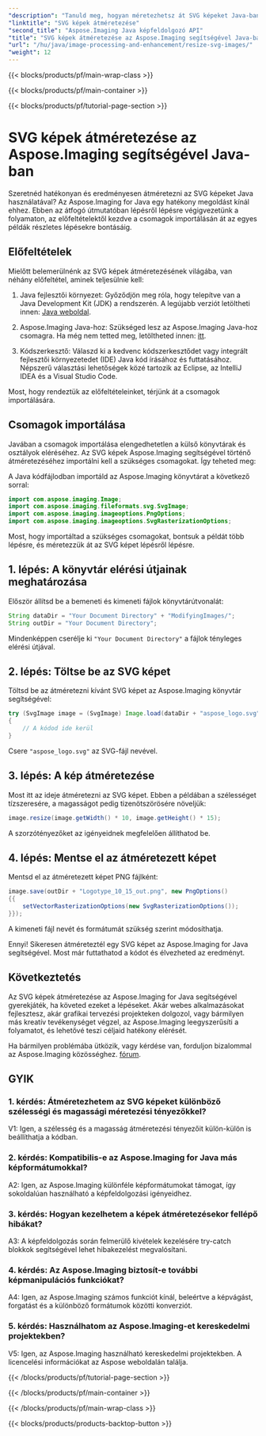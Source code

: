 ```yaml
---
"description": "Tanuld meg, hogyan méretezhetsz át SVG képeket Java-ban az Aspose.Imaging for Java segítségével. Lépésről lépésre útmutató a hatékony képfeldolgozáshoz."
"linktitle": "SVG képek átméretezése"
"second_title": "Aspose.Imaging Java képfeldolgozó API"
"title": "SVG képek átméretezése az Aspose.Imaging segítségével Java-ban"
"url": "/hu/java/image-processing-and-enhancement/resize-svg-images/"
"weight": 12
---
```


{{< blocks/products/pf/main-wrap-class >}}

{{< blocks/products/pf/main-container >}}

{{< blocks/products/pf/tutorial-page-section >}}

# SVG képek átméretezése az Aspose.Imaging segítségével Java-ban

Szeretnéd hatékonyan és eredményesen átméretezni az SVG képeket Java használatával? Az Aspose.Imaging for Java egy hatékony megoldást kínál ehhez. Ebben az átfogó útmutatóban lépésről lépésre végigvezetünk a folyamaton, az előfeltételektől kezdve a csomagok importálásán át az egyes példák részletes lépésekre bontásáig.

## Előfeltételek

Mielőtt belemerülnénk az SVG képek átméretezésének világába, van néhány előfeltétel, aminek teljesülnie kell:

1. Java fejlesztői környezet: Győződjön meg róla, hogy telepítve van a Java Development Kit (JDK) a rendszerén. A legújabb verziót letöltheti innen: [Java weboldal](https://www.oracle.com/java/technologies/javase-downloads).

2. Aspose.Imaging Java-hoz: Szükséged lesz az Aspose.Imaging Java-hoz csomagra. Ha még nem tetted meg, letöltheted innen: [itt](https://releases.aspose.com/imaging/java/).

3. Kódszerkesztő: Válaszd ki a kedvenc kódszerkesztődet vagy integrált fejlesztői környezetedet (IDE) Java kód írásához és futtatásához. Népszerű választási lehetőségek közé tartozik az Eclipse, az IntelliJ IDEA és a Visual Studio Code.

Most, hogy rendeztük az előfeltételeinket, térjünk át a csomagok importálására.

## Csomagok importálása

Javában a csomagok importálása elengedhetetlen a külső könyvtárak és osztályok eléréséhez. Az SVG képek Aspose.Imaging segítségével történő átméretezéséhez importálni kell a szükséges csomagokat. Így teheted meg:

A Java kódfájlodban importáld az Aspose.Imaging könyvtárat a következő sorral:

```java
import com.aspose.imaging.Image;
import com.aspose.imaging.fileformats.svg.SvgImage;
import com.aspose.imaging.imageoptions.PngOptions;
import com.aspose.imaging.imageoptions.SvgRasterizationOptions;
```

Most, hogy importáltad a szükséges csomagokat, bontsuk a példát több lépésre, és méretezzük át az SVG képet lépésről lépésre.


## 1. lépés: A könyvtár elérési útjainak meghatározása

Először állítsd be a bemeneti és kimeneti fájlok könyvtárútvonalát:

```java
String dataDir = "Your Document Directory" + "ModifyingImages/";
String outDir = "Your Document Directory";
```

Mindenképpen cserélje ki `"Your Document Directory"` a fájlok tényleges elérési útjával.

## 2. lépés: Töltse be az SVG képet

Töltsd be az átméretezni kívánt SVG képet az Aspose.Imaging könyvtár segítségével:

```java
try (SvgImage image = (SvgImage) Image.load(dataDir + "aspose_logo.svg"))
{
    // A kódod ide kerül
}
```

Csere `"aspose_logo.svg"` az SVG-fájl nevével.

## 3. lépés: A kép átméretezése

Most itt az ideje átméretezni az SVG képet. Ebben a példában a szélességet tízszeresére, a magasságot pedig tizenötszörösére növeljük:

```java
image.resize(image.getWidth() * 10, image.getHeight() * 15);
```

A szorzótényezőket az igényeidnek megfelelően állíthatod be.

## 4. lépés: Mentse el az átméretezett képet

Mentsd el az átméretezett képet PNG fájlként:

```java
image.save(outDir + "Logotype_10_15_out.png", new PngOptions()
{{
    setVectorRasterizationOptions(new SvgRasterizationOptions());
}});
```

A kimeneti fájl nevét és formátumát szükség szerint módosíthatja.

Ennyi! Sikeresen átméreteztél egy SVG képet az Aspose.Imaging for Java segítségével. Most már futtathatod a kódot és élvezheted az eredményt.

## Következtetés

Az SVG képek átméretezése az Aspose.Imaging for Java segítségével gyerekjáték, ha követed ezeket a lépéseket. Akár webes alkalmazásokat fejlesztesz, akár grafikai tervezési projekteken dolgozol, vagy bármilyen más kreatív tevékenységet végzel, az Aspose.Imaging leegyszerűsíti a folyamatot, és lehetővé teszi céljaid hatékony elérését.

Ha bármilyen problémába ütközik, vagy kérdése van, forduljon bizalommal az Aspose.Imaging közösséghez. [fórum](https://forum.aspose.com/).

## GYIK

### 1. kérdés: Átméretezhetem az SVG képeket különböző szélességi és magassági méretezési tényezőkkel?

V1: Igen, a szélesség és a magasság átméretezési tényezőit külön-külön is beállíthatja a kódban.

### 2. kérdés: Kompatibilis-e az Aspose.Imaging for Java más képformátumokkal?

A2: Igen, az Aspose.Imaging különféle képformátumokat támogat, így sokoldalúan használható a képfeldolgozási igényeidhez.

### 3. kérdés: Hogyan kezelhetem a képek átméretezésekor fellépő hibákat?

A3: A képfeldolgozás során felmerülő kivételek kezelésére try-catch blokkok segítségével lehet hibakezelést megvalósítani.

### 4. kérdés: Az Aspose.Imaging biztosít-e további képmanipulációs funkciókat?

A4: Igen, az Aspose.Imaging számos funkciót kínál, beleértve a képvágást, forgatást és a különböző formátumok közötti konverziót.

### 5. kérdés: Használhatom az Aspose.Imaging-et kereskedelmi projektekben?

V5: Igen, az Aspose.Imaging használható kereskedelmi projektekben. A licencelési információkat az Aspose weboldalán találja.

{{< /blocks/products/pf/tutorial-page-section >}}

{{< /blocks/products/pf/main-container >}}

{{< /blocks/products/pf/main-wrap-class >}}

{{< blocks/products/products-backtop-button >}}